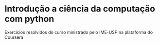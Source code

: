# Introdução a ciência da computação com python
 Exercícios resolvidos do curso ministrado pelo IME-USP na plataforma do Coursera
